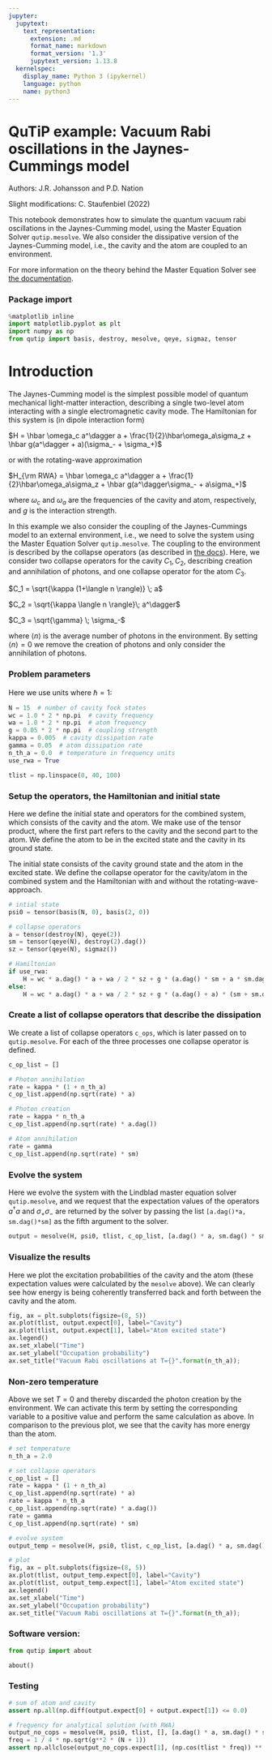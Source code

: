```yaml
---
jupyter:
  jupytext:
    text_representation:
      extension: .md
      format_name: markdown
      format_version: '1.3'
      jupytext_version: 1.13.8
  kernelspec:
    display_name: Python 3 (ipykernel)
    language: python
    name: python3
---
```


# QuTiP example: Vacuum Rabi oscillations in the Jaynes-Cummings model

Authors: J.R. Johansson and P.D. Nation

Slight modifications: C. Staufenbiel (2022)

This notebook demonstrates how to simulate the quantum vacuum rabi 
oscillations in the Jaynes-Cumming model, using the Master Equation Solver 
`qutip.mesolve`. We also consider the dissipative version of the 
Jaynes-Cumming model, i.e., the cavity and the atom are coupled to an 
environment.


For more information on the theory behind the Master Equation Solver see [the documentation](https://qutip.org/docs/latest/guide/dynamics/dynamics-master.html#non-unitary-evolution).


### Package import

```python
%matplotlib inline
import matplotlib.pyplot as plt
import numpy as np
from qutip import basis, destroy, mesolve, qeye, sigmaz, tensor
```

# Introduction

The Jaynes-Cumming model is the simplest possible model of quantum mechanical light-matter interaction, describing a single two-level atom interacting with a single electromagnetic cavity mode. The Hamiltonian for this system is (in dipole interaction form)

$H = \hbar \omega_c a^\dagger a + \frac{1}{2}\hbar\omega_a\sigma_z + \hbar g(a^\dagger + a)(\sigma_- + \sigma_+)$

or with the rotating-wave approximation

$H_{\rm RWA} = \hbar \omega_c a^\dagger a + \frac{1}{2}\hbar\omega_a\sigma_z + \hbar g(a^\dagger\sigma_- + a\sigma_+)$

where $\omega_c$ and $\omega_a$ are the frequencies of the cavity and atom, respectively, and $g$ is the interaction strength.

In this example we also consider the coupling of the Jaynes-Cummings model to an external environment, i.e., we need to solve the system using the Master Equation Solver `qutip.mesolve`. The coupling to the environment is described by the collapse operators (as described in [the docs](https://qutip.org/docs/latest/guide/dynamics/dynamics-master.html#non-unitary-evolution)). Here, we consider two collapse operators for the cavity $C_1, C_2$, describing creation and annihilation of photons, and one collapse operator for the atom $C_3$.

$C_1 = \sqrt{\kappa (1+\langle n \rangle)} \; a$

$C_2 = \sqrt{\kappa \langle n \rangle}\; a^\dagger$

$C_3 = \sqrt{\gamma} \; \sigma_-$

where $\langle n \rangle$ is the average number of photons in the environment. By setting $\langle n \rangle=0$ we remove the creation of photons and only consider the annihilation of photons.

### Problem parameters

Here we use units where $\hbar = 1$: 

```python
N = 15  # number of cavity fock states
wc = 1.0 * 2 * np.pi  # cavity frequency
wa = 1.0 * 2 * np.pi  # atom frequency
g = 0.05 * 2 * np.pi  # coupling strength
kappa = 0.005  # cavity dissipation rate
gamma = 0.05  # atom dissipation rate
n_th_a = 0.0  # temperature in frequency units
use_rwa = True

tlist = np.linspace(0, 40, 100)
```

### Setup the operators, the Hamiltonian and initial state

Here we define the initial state and operators for the combined system, which consists of the cavity and the atom. We make use of the tensor product, where the first part refers to the cavity and the second part to the atom. We define the atom to be in the excited state and the cavity in its ground state.

The initial state  consists of the cavity ground state and the atom in the excited state. We define the collapse operator for the cavity/atom in the combined system and the Hamiltonian with and without the rotating-wave-approach.

```python
# intial state
psi0 = tensor(basis(N, 0), basis(2, 0))

# collapse operators
a = tensor(destroy(N), qeye(2))
sm = tensor(qeye(N), destroy(2).dag())
sz = tensor(qeye(N), sigmaz())

# Hamiltonian
if use_rwa:
    H = wc * a.dag() * a + wa / 2 * sz + g * (a.dag() * sm + a * sm.dag())
else:
    H = wc * a.dag() * a + wa / 2 * sz + g * (a.dag() + a) * (sm + sm.dag())
```

### Create a list of collapse operators that describe the dissipation

We create a list of collapse operators `c_ops`, which is later passed on to `qutip.mesolve`. For each of the three processes one collapse operator is defined.

```python
c_op_list = []

# Photon annihilation
rate = kappa * (1 + n_th_a)
c_op_list.append(np.sqrt(rate) * a)

# Photon creation
rate = kappa * n_th_a
c_op_list.append(np.sqrt(rate) * a.dag())

# Atom annihilation
rate = gamma
c_op_list.append(np.sqrt(rate) * sm)
```

### Evolve the system

Here we evolve the system with the Lindblad master equation solver `qutip.mesolve`, and we request that the expectation values of the operators $a^\dagger a$ and $\sigma_+\sigma_-$ are returned by the solver by passing the list `[a.dag()*a, sm.dag()*sm]` as the fifth argument to the solver.

```python
output = mesolve(H, psi0, tlist, c_op_list, [a.dag() * a, sm.dag() * sm])
```

### Visualize the results

Here we plot the excitation probabilities of the cavity and the atom (these expectation values were calculated by the `mesolve` above). We can clearly see how energy is being coherently transferred back and forth between the cavity and the atom.

```python
fig, ax = plt.subplots(figsize=(8, 5))
ax.plot(tlist, output.expect[0], label="Cavity")
ax.plot(tlist, output.expect[1], label="Atom excited state")
ax.legend()
ax.set_xlabel("Time")
ax.set_ylabel("Occupation probability")
ax.set_title("Vacuum Rabi oscillations at T={}".format(n_th_a));
```

### Non-zero temperature
Above we set $T = 0$ and thereby discarded the photon creation by the environment. We can activate this term by setting the corresponding variable to a positive value and perform the same calculation as above. In comparison to the previous plot, we see that the cavity has more energy than the atom.

```python
# set temperature
n_th_a = 2.0

# set collapse operators
c_op_list = []
rate = kappa * (1 + n_th_a)
c_op_list.append(np.sqrt(rate) * a)
rate = kappa * n_th_a
c_op_list.append(np.sqrt(rate) * a.dag())
rate = gamma
c_op_list.append(np.sqrt(rate) * sm)

# evolve system
output_temp = mesolve(H, psi0, tlist, c_op_list, [a.dag() * a, sm.dag() * sm])

# plot
fig, ax = plt.subplots(figsize=(8, 5))
ax.plot(tlist, output_temp.expect[0], label="Cavity")
ax.plot(tlist, output_temp.expect[1], label="Atom excited state")
ax.legend()
ax.set_xlabel("Time")
ax.set_ylabel("Occupation probability")
ax.set_title("Vacuum Rabi oscillations at T={}".format(n_th_a));
```

### Software version:

```python
from qutip import about

about()
```

### Testing

```python
# sum of atom and cavity
assert np.all(np.diff(output.expect[0] + output.expect[1]) <= 0.0)

# frequency for analytical solution (with RWA)
output_no_cops = mesolve(H, psi0, tlist, [], [a.dag() * a, sm.dag() * sm])
freq = 1 / 4 * np.sqrt(g**2 * (N + 1))
assert np.allclose(output_no_cops.expect[1], (np.cos(tlist * freq)) ** 2, atol=10**-3)
```
